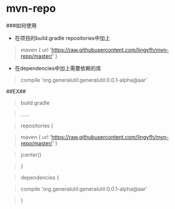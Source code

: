 # mvn-repo
###如何使用
* 在项目的build.gradle repositories中加上

> maven { url 'https://raw.githubusercontent.com/lingyfh/mvn-repo/master/' }

* 在dependencies中加上需要依赖的库

> compile 'org.generalutil:generalutil:0.0.1-alpha@aar'



##EX##

> build.gradle

> ......

> repositories {

>    maven { url 'https://raw.githubusercontent.com/lingyfh/mvn-repo/master/' }

>    jcenter()

> }

> dependencies {

>    compile 'org.generalutil:generalutil:0.0.1-alpha@aar'

> }
